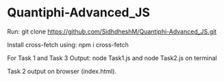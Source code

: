 # Quantiphi-Advanced_JS

Run:  git clone https://github.com/SidhdheshM/Quantiphi-Advanced_JS.git

Install cross-fetch using:  npm i cross-fetch

For Task 1 and Task 3 Output: node Task1.js and node Task2.js on terminal

Task 2 output on browser (index.html).

